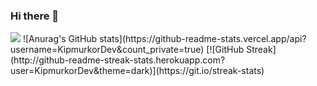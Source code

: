 ### Hi there 👋

<!--
**KipmurkorDev/KipmurkorDev** is a ✨ _special_ ✨ repository because its `README.md` (this file) appears on your GitHub profile.

Here are some ideas to get you started:

- 🔭 I’m currently working on ...
- 🌱 I’m currently learning ...
- 👯 I’m looking to collaborate on ...
- 🤔 I’m looking for help with ...
- 💬 Ask me about ...
- 📫 How to reach me: ...
- 😄 Pronouns: ...
- ⚡ Fun fact: ...
-->
<img src="https://github-readme-stats.vercel.app/api/top-langs?username=KipmurkorDev"/>
![Anurag's GitHub stats](https://github-readme-stats.vercel.app/api?username=KipmurkorDev&count_private=true)
[![GitHub Streak](http://github-readme-streak-stats.herokuapp.com?user=KipmurkorDev&theme=dark)](https://git.io/streak-stats)
